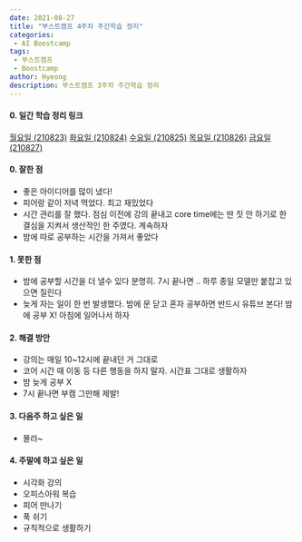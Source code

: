 ```yaml
---
date: 2021-08-27
title: "부스트캠프 4주차 주간학습 정리"
categories: 
 - AI Boostcamp
tags:
 - 부스트캠프
 - Boostcamp
author: Hyeong
description: 부스트캠프 3주차 주간학습 정리
---
```

#### 0. 일간 학습 정리 링크
[월요일 (210823)](https://hyeong01.github.io/ai%20boostcamp/AI-Boostcamp-Day-23/)
[화요일 (210824)](https://hyeong01.github.io/ai%20boostcamp/AI-Boostcamp-Day-24/)
[수요일 (210825)](https://hyeong01.github.io/ai%20boostcamp/AI-Boostcamp-Day-25/)
[목요일 (210826)](https://hyeong01.github.io/ai%20boostcamp/AI-Boostcamp-Day-26/)
[금요일 (210827)](https://hyeong01.github.io/ai%20boostcamp/AI-Boostcamp-Day-27/)

#### 0. 잘한 점
- 좋은 아이디어를 많이 냈다!
- 피어랑 같이 저녁 먹었다. 최고 재밌었다
- 시간 관리를 잘 했다. 점심 이전에 강의 끝내고 core time에는 딴 짓 안 하기로 한 결심을 지켜서 생산적인 한 주였다. 계속하자
- 밤에 따로 공부하는 시간을 가져서 좋았다

#### 1. 못한 점
- 밤에 공부할 시간을 더 낼수 있다 분명히. 7시 끝나면 .. 하루 종일 모델만 붙잡고 있으면 질린다
- 늦게 자는 일이 한 번 발생했다. 밤에 문 닫고 혼자 공부하면 반드시 유튜브 본다! 밤에 공부 X! 아침에 일어나서 하자

#### 2. 해결 방안
- 강의는 매일 10~12시에 끝내던 거 그대로
- 코어 시간 때 이동 등 다른 행동을 하지 말자. 시간표 그대로 생활하자
- 밤 늦게 공부 X
- 7시 끝나면 부캠 그만해 제발!

#### 3. 다음주 하고 싶은 일
- 몰라~

#### 4. 주말에 하고 싶은 일
- 시각화 강의
- 오피스아워 복습
- 피어 만나기
- 푹 쉬기
- 규칙적으로 생활하기